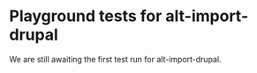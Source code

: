 # Playground tests for alt-import-drupal
We are still awaiting the first test run for alt-import-drupal.
